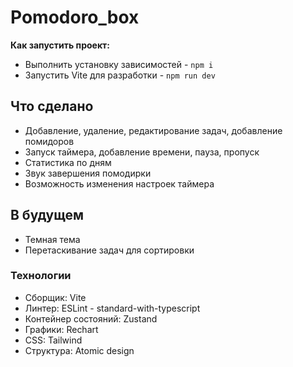 # Pomodoro_box
**Как запустить проект:**
- Выполнить установку зависимостей - `npm i`
- Запустить Vite для разработки - `npm run dev`

## Что сделано
- Добавление, удаление, редактирование задач, добавление помидоров
- Запуск таймера, добавление времени, пауза, пропуск
- Статистика по дням
- Звук завершения помодирки
- Возможность изменения настроек таймера

## В будущем
- Темная тема
- Перетаскивание задач для сортировки

### Технологии
- Сборщик: Vite
- Линтер: ESLint - standard-with-typescript
- Контейнер состояний: Zustand
- Графики: Rechart
- CSS: Tailwind
- Структура: Atomic design
